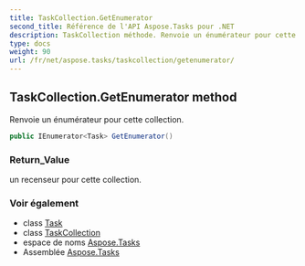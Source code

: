 ```yaml
---
title: TaskCollection.GetEnumerator
second_title: Référence de l'API Aspose.Tasks pour .NET
description: TaskCollection méthode. Renvoie un énumérateur pour cette collection.
type: docs
weight: 90
url: /fr/net/aspose.tasks/taskcollection/getenumerator/
---
```

## TaskCollection.GetEnumerator method

Renvoie un énumérateur pour cette collection.

```csharp
public IEnumerator<Task> GetEnumerator()
```

### Return_Value

un recenseur pour cette collection.

### Voir également

* class [Task](../../task/)
* class [TaskCollection](../)
* espace de noms [Aspose.Tasks](../../taskcollection/)
* Assemblée [Aspose.Tasks](../../../)


